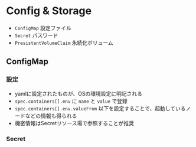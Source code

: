 # Config & Storage
* `ConfigMap` 設定ファイル
* `Secret` パスワード
* `PresistentVolumeClaim` 永続化ボリューム

## ConfigMap

### 設定
* yamlに設定されたものが、OSの環境設定に明記される
* `spec.containers[].env` に `name` と `value` で登録
* `spec.containers[].env.valueFrom` 以下を設定することで、起動しているノードなどの情報も得られる
* 機密情報はSecretリソース場で参照することが推奨

### Secret


